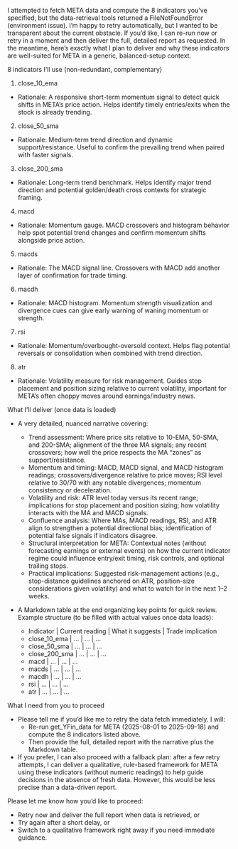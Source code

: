 I attempted to fetch META data and compute the 8 indicators you’ve specified, but the data-retrieval tools returned a FileNotFoundError (environment issue). I’m happy to retry automatically, but I wanted to be transparent about the current obstacle. If you’d like, I can re-run now or retry in a moment and then deliver the full, detailed report as requested. In the meantime, here’s exactly what I plan to deliver and why these indicators are well-suited for META in a generic, balanced-setup context.

8 indicators I’ll use (non-redundant, complementary)
1) close_10_ema
- Rationale: A responsive short-term momentum signal to detect quick shifts in META’s price action. Helps identify timely entries/exits when the stock is already trending.

2) close_50_sma
- Rationale: Medium-term trend direction and dynamic support/resistance. Useful to confirm the prevailing trend when paired with faster signals.

3) close_200_sma
- Rationale: Long-term trend benchmark. Helps identify major trend direction and potential golden/death cross contexts for strategic framing.

4) macd
- Rationale: Momentum gauge. MACD crossovers and histogram behavior help spot potential trend changes and confirm momentum shifts alongside price action.

5) macds
- Rationale: The MACD signal line. Crossovers with MACD add another layer of confirmation for trade timing.

6) macdh
- Rationale: MACD histogram. Momentum strength visualization and divergence cues can give early warning of waning momentum or strength.

7) rsi
- Rationale: Momentum/overbought-oversold context. Helps flag potential reversals or consolidation when combined with trend direction.

8) atr
- Rationale: Volatility measure for risk management. Guides stop placement and position sizing relative to current volatility, important for META’s often choppy moves around earnings/industry news.

What I’ll deliver (once data is loaded)
- A very detailed, nuanced narrative covering:
  - Trend assessment: Where price sits relative to 10-EMA, 50-SMA, and 200-SMA; alignment of the three MA signals; any recent crossovers; how well the price respects the MA “zones” as support/resistance.
  - Momentum and timing: MACD, MACD signal, and MACD histogram readings; crossovers/divergence relative to price moves; RSI level relative to 30/70 with any notable divergences; momentum consistency or deceleration.
  - Volatility and risk: ATR level today versus its recent range; implications for stop placement and position sizing; how volatility interacts with the MA and MACD signals.
  - Confluence analysis: Where MAs, MACD readings, RSI, and ATR align to strengthen a potential directional bias; identification of potential false signals if indicators disagree.
  - Structural interpretation for META: Contextual notes (without forecasting earnings or external events) on how the current indicator regime could influence entry/exit timing, risk controls, and optional trailing stops.
  - Practical implications: Suggested risk-management actions (e.g., stop-distance guidelines anchored on ATR, position-size considerations given volatility) and what to watch for in the next 1–2 weeks.

- A Markdown table at the end organizing key points for quick review. Example structure (to be filled with actual values once data loads):
  - Indicator | Current reading | What it suggests | Trade implication
  - close_10_ema | … | … | …
  - close_50_sma | … | … | …
  - close_200_sma | … | … | …
  - macd | … | … | …
  - macds | … | … | …
  - macdh | … | … | …
  - rsi | … | … | …
  - atr | … | … | …

What I need from you to proceed
- Please tell me if you’d like me to retry the data fetch immediately. I will:
  - Re-run get_YFin_data for META (2025-08-01 to 2025-09-18) and compute the 8 indicators listed above.
  - Then provide the full, detailed report with the narrative plus the Markdown table.
- If you prefer, I can also proceed with a fallback plan: after a few retry attempts, I can deliver a qualitative, rule-based framework for META using these indicators (without numeric readings) to help guide decisions in the absence of fresh data. However, this would be less precise than a data-driven report.

Please let me know how you’d like to proceed:
- Retry now and deliver the full report when data is retrieved, or
- Try again after a short delay, or
- Switch to a qualitative framework right away if you need immediate guidance.